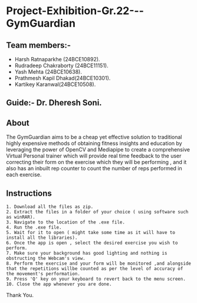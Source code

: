 
# Project-Exhibition-Gr.22---GymGuardian





## Team members:-

- Harsh Ratnaparkhe (24BCE10892).
- Rudradeep Chakraborty (24BCE11151).
- Yash Mehta (24BCE10638).
- Prathmesh Kapil Dhakad(24BCE10301).
- Kartikey Karanwal(24BCE10508).


## Guide:- Dr. Dheresh Soni.
## About

The GymGuardian  aims to  be a cheap yet
effective solution to traditional highly
expensive methods of  obtaining  fitness
insights and education by leveraging the
power of OpenCV and Mediapipe to  create
a   comprehensive     Virtual   Personal
trainer  which  will  provide real  time
feedback  to the   user correcting their
form on the  exercise  which   they will
be
performing , and it also has  an inbuilt
rep counter to  count  the number
of  reps   performed  in  each  exercise.


## Instructions
    1. Download all the files as zip.
    2. Extract the files in a folder of your choice ( using software such as winRAR).
    3. Navigate to the location of the .exe file.
    4. Run the .exe file.
    5. Wait for it to open ( might take some time as it will have to install all the libraries).
    6. Once the app is open , select the desired exercise you wish to perform.
    7. Make sure your background has good lighting and nothing is obstructing the Webcam's view.
    8. Perform the exercise and your form will be monitored ,and alongside that the repetitions willbe counted as per the level of accuracy of the movement's performation.
    9. Press 'Q' key on your keyboard to revert back to the menu screen.
    10. Close the app whenever you are done.
Thank You.

